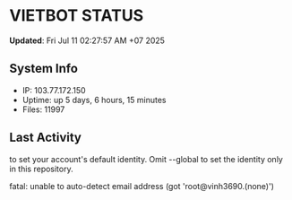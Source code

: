 # VIETBOT STATUS
**Updated**: Fri Jul 11 02:27:57 AM +07 2025

## System Info
- IP: 103.77.172.150
- Uptime: up 5 days, 6 hours, 15 minutes
- Files: 11997

## Last Activity

to set your account's default identity.
Omit --global to set the identity only in this repository.

fatal: unable to auto-detect email address (got 'root@vinh3690.(none)')
